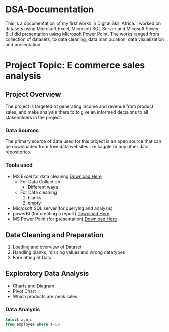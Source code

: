 # DSA-Documentation

This is a documentation of my first works in Digital Skill Africa. I worked on datasets using Microsoft Excel, Microsoft SQL Server and Micosoft Power BI. I did presentation using Microsoft Power Point. The works ranged from collection of datasets, to data cleaning, data manipulation, data visualization and presentation.

# Project Topic: E commerce sales analysis

## Project Overview
The project is targeted at generating income and revenue from product sales, and make analysis there to to give an informed decisions to all stakeholders in the project.
### Data Sources
The primary source of data used for this project is an open source that can be downloaded from free data websites like kaggle or any other data repositories.
### Tools used
- MS Excel for data cleaning [Download Here](https://www.microsoft.com/)
  - For Data Collection
     - Different ways
  - For Data cleaning
    1. blanks
    2. empty
- Microsoft SQL server(for querying and analysis)
- powerBI (for creating a report) [Download Here](https://www.microsoft.com/en-us/download/details.aspx?id=58494)
- MS Power Point (for presentation) [Download Here](https://microsoft.com/)
## Data Cleaning and Preparation
   1. Loading and overview of Dataset
   2. Handling blanks, missing values and wrong datatypes
   3. Formatting of Data
## Exploratory Data Analysis
- Charts and Diagram
- Pivot Chart
- Which products are peak sales
###  Data Analysis
~~~   SQL
Select a,b,c
from employee where a=50


